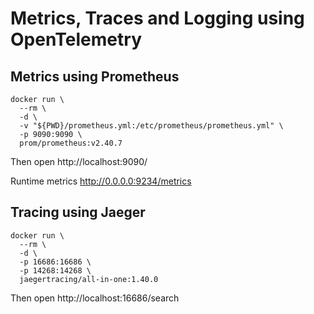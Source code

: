# Metrics, Traces and Logging using OpenTelemetry

## Metrics using Prometheus

```
docker run \
  --rm \
  -d \
  -v "${PWD}/prometheus.yml:/etc/prometheus/prometheus.yml" \
  -p 9090:9090 \
  prom/prometheus:v2.40.7
```

Then open http://localhost:9090/

Runtime metrics http://0.0.0.0:9234/metrics

## Tracing using Jaeger

```
docker run \
  --rm \
  -d \
  -p 16686:16686 \
  -p 14268:14268 \
  jaegertracing/all-in-one:1.40.0
```

Then open http://localhost:16686/search
